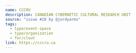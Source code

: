 ```yaml
---
name: CCCRU
description: CANADIAN CYBERNETIC CULTURAL RESEARCH UNIT
source: "issue #18 by @jordyarms"
tags:
  - type/event-space
  - type/organization
  - for/clout
link: https://cccru.ca
---
```

